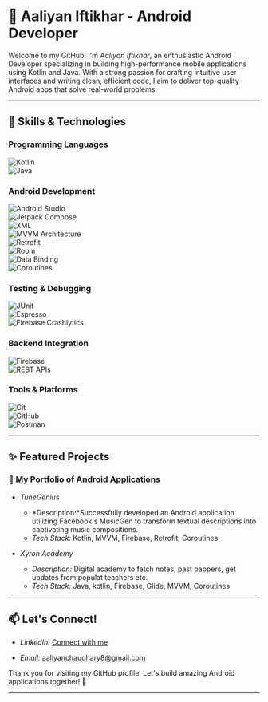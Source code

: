 # 🌟 Aaliyan Iftikhar - Android Developer  

Welcome to my GitHub! I'm *Aaliyan Iftikhar*, an enthusiastic Android Developer specializing in building high-performance mobile applications using Kotlin and Java. With a strong passion for crafting intuitive user interfaces and writing clean, efficient code, I aim to deliver top-quality Android apps that solve real-world problems.  

---

## 🚀 Skills & Technologies  

### Programming Languages  
![Kotlin](https://img.shields.io/badge/Kotlin-7F52FF?style=for-the-badge&logo=kotlin&logoColor=white)  
![Java](https://img.shields.io/badge/Java-007396?style=for-the-badge&logo=java&logoColor=white)  

### Android Development  
![Android Studio](https://img.shields.io/badge/Android_Studio-3DDC84?style=for-the-badge&logo=androidstudio&logoColor=white)  
![Jetpack Compose](https://img.shields.io/badge/Jetpack_Compose-4285F4?style=for-the-badge&logo=jetpackcompose&logoColor=white)  
![XML](https://img.shields.io/badge/XML-FF6600?style=for-the-badge&logo=xml&logoColor=white)  
![MVVM Architecture](https://img.shields.io/badge/MVVM_Architecture-000000?style=for-the-badge&logo=m&logoColor=white)  
![Retrofit](https://img.shields.io/badge/Retrofit-3DDC84?style=for-the-badge&logo=android&logoColor=white)  
![Room](https://img.shields.io/badge/Room-3DDC84?style=for-the-badge&logo=android&logoColor=white)  
![Data Binding](https://img.shields.io/badge/Data_Binding-3DDC84?style=for-the-badge&logo=android&logoColor=white)  
![Coroutines](https://img.shields.io/badge/Coroutines-7F52FF?style=for-the-badge&logo=kotlin&logoColor=white)  

### Testing & Debugging  
![JUnit](https://img.shields.io/badge/JUnit-25A162?style=for-the-badge&logo=junit&logoColor=white)  
![Espresso](https://img.shields.io/badge/Espresso-3DDC84?style=for-the-badge&logo=android&logoColor=white)  
![Firebase Crashlytics](https://img.shields.io/badge/Firebase_Crashlytics-FFCA28?style=for-the-badge&logo=firebase&logoColor=white)  

### Backend Integration  
![Firebase](https://img.shields.io/badge/Firebase-FFCA28?style=for-the-badge&logo=firebase&logoColor=white)  
![REST APIs](https://img.shields.io/badge/REST_APIs-000000?style=for-the-badge&logo=api&logoColor=white)  

### Tools & Platforms  
![Git](https://img.shields.io/badge/Git-F05032?style=for-the-badge&logo=git&logoColor=white)  
![GitHub](https://img.shields.io/badge/GitHub-181717?style=for-the-badge&logo=github&logoColor=white)  
![Postman](https://img.shields.io/badge/Postman-FF6C37?style=for-the-badge&logo=postman&logoColor=white)  

---

## ✨ Featured Projects  

### 📱 My Portfolio of Android Applications  

- *TuneGenius*  
  - *Description:*Successfully developed an Android application utilizing Facebook's MusicGen to transform textual descriptions into captivating music compositions.  
  - *Tech Stack:* Kotlin, MVVM, Firebase, Retrofit, Coroutines  

- *Xyron Academy*  
  - *Description:* Digital academy to fetch notes, past pappers, get updates from populat teachers etc.  
  - *Tech Stack:* Java, kotlin, Firebase, Glide, MVVM, Coroutines

---

## 📫 Let's Connect!  

- *LinkedIn:* [Connect with me](https://www.linkedin.com/in/aaliyan-iftikhar-143362226/?trk=opento_sprofile_topcard&lipi=urn%3Ali%3Apage%3Ad_flagship3_profile_view_base%3BNT9Pb%2FYzR8KuQtcP6cXepg%3D%3D)

- *Email:* [aaliyanchaudhary8@gmail.com](mailto:aaliyanchaudhary8@gmail.com)  

Thank you for visiting my GitHub profile. Let's build amazing Android applications together! 🚀  

---
